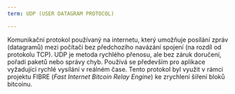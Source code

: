 ```yaml
---
term: UDP (USER DATAGRAM PROTOCOL)

---
```

Komunikační protokol používaný na internetu, který umožňuje posílání zpráv (datagramů) mezi počítači bez předchozího navázání spojení (na rozdíl od protokolu TCP). UDP je metoda rychlého přenosu, ale bez záruk doručení, pořadí paketů nebo správy chyb. Používá se především pro aplikace vyžadující rychlé vysílání v reálném čase. Tento protokol byl využit v rámci projektu FIBRE (*Fast Internet Bitcoin Relay Engine*) ke zrychlení šíření bloků bitcoinu.